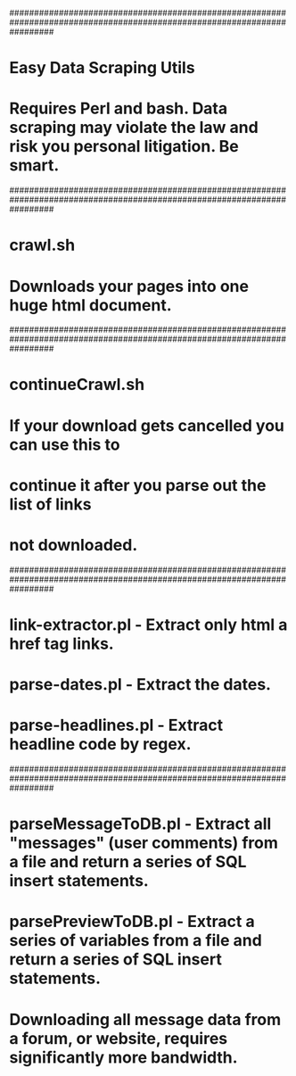 #########################################################################################################################
# Easy Data Scraping Utils
#
# Requires Perl and bash. Data scraping may violate the law and risk you personal litigation. Be smart.


#########################################################################################################################
# crawl.sh 
# 
# Downloads your pages into one huge html document.


#########################################################################################################################
# continueCrawl.sh
#
# If your download gets cancelled you can use this to
# continue it after you parse out the list of links
# not downloaded.


#########################################################################################################################
# link-extractor.pl - Extract only html a href tag links.
# parse-dates.pl - Extract the dates.
# parse-headlines.pl - Extract headline code by regex.


#########################################################################################################################
# parseMessageToDB.pl - Extract all "messages" (user comments) from a file and return a series of SQL insert statements.
# parsePreviewToDB.pl - Extract a series of variables from a file and return a series of SQL insert statements.
#
# Downloading all message data from a forum, or website, requires significantly more bandwidth.
